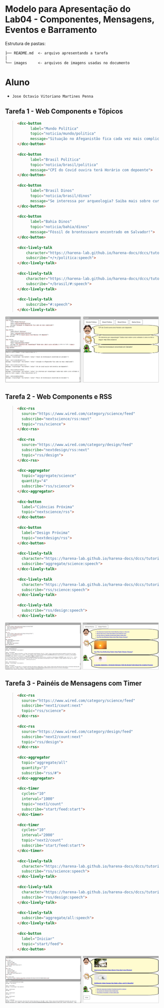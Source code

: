 # Modelo para Apresentação do Lab04 - Componentes, Mensagens, Eventos e Barramento

Estrutura de pastas:

~~~
├── README.md  <- arquivo apresentando a tarefa
│
└── images     <- arquivos de imagens usadas no documento
~~~

# Aluno
* `Jose Octavio Vitoriano Martines Penna`

## Tarefa 1 - Web Components e Tópicos
>~~~html
><dcc-button 
>       label="Mundo Política" 
>       topic="noticia/mundo/politica" 
>       message="Situação no Afeganistão fica cada vez mais complicada">
></dcc-button>
>
><dcc-button 
>       label="Brasil Política" 
>       topic="noticia/brasil/politica" 
>       message="CPI do Covid ouvira terá Horário com depoente">
></dcc-button>
>
><dcc-button 
>       label="Brasil Dinos" 
>       topic="noticia/brasil/dinos" 
>       message="Se interessa por arqueologia? Saiba mais sobre curso voltados à area no link a seguir: http://dino.brasil.br">
></dcc-button>
>
><dcc-button 
>       label="Bahia Dinos" 
>       topic="noticia/bahia/dinos" 
>       message="Fóssil de brontossauro encontrado em Salvador!">
></dcc-button>
>
><dcc-lively-talk 
>     character="https://harena-lab.github.io/harena-docs/dccs/tutorial/images/doctor.png" 
>     subscribe="+/+/politica:speech">
></dcc-lively-talk>
>
><dcc-lively-talk 
>     character="https://harena-lab.github.io/harena-docs/dccs/tutorial/images/nurse.png" 
>     subscribe="+/brasil/#:speech">
></dcc-lively-talk>
>
><dcc-lively-talk
>     subscribe="#:speech">
></dcc-lively-talk>
>~~~

![Composition Screenshot](images/tarefa-1.png)

## Tarefa 2 - Web Components e RSS

>~~~html
><dcc-rss 
>   source="https://www.wired.com/category/science/feed" 
>   subscribe="nextscience/rss:next" 
>   topic="rss/science">
></dcc-rss>
>
><dcc-rss 
>   source="https://www.wired.com/category/design/feed" 
>   subscribe="nextdesign/rss:next" 
>   topic="rss/design">
></dcc-rss>
>
><dcc-aggregator 
>   topic="aggregate/science" 
>   quantity="4" 
>   subscribe="rss/science">
></dcc-aggregator>
>
><dcc-button 
>   label="Ciências Próxima" 
>   topic="nextscience/rss">
></dcc-button>
>
><dcc-button 
>   label="Design Próxima" 
>   topic="nextdesign/rss">
></dcc-button>
>
><dcc-lively-talk 
>   character="https://harena-lab.github.io/harena-docs/dccs/tutorial/images/doctor.png" 
>   subscribe="aggregate/science:speech">
></dcc-lively-talk>
>
><dcc-lively-talk 
>   character="https://harena-lab.github.io/harena-docs/dccs/tutorial/images/nurse.png" 
>   subscribe="rss/science:speech">
></dcc-lively-talk>
>
><dcc-lively-talk 
>   subscribe="rss/design:speech">
></dcc-lively-talk>
>~~~

![Composition Screenshot](images/tarefa-2.png)

## Tarefa 3 - Painéis de Mensagens com Timer

>~~~html
><dcc-rss 
>   source="https://www.wired.com/category/science/feed" 
>   subscribe="next1/count:next" 
>   topic="rss/science">
></dcc-rss>
>
><dcc-rss 
>   source="https://www.wired.com/category/design/feed" 
>   subscribe="next2/count:next" 
>   topic="rss/design">
></dcc-rss>
>
><dcc-aggregator 
>   topic="aggregate/all" 
>   quantity="3" 
>   subscribe="rss/#">
></dcc-aggregator>
>
><dcc-timer 
>   cycles="10" 
>   interval="1000" 
>   topic="next1/count" 
>   subscribe="start/feed:start">
></dcc-timer>
>
><dcc-timer 
>   cycles="10" 
>   interval="2000" 
>   topic="next2/count" 
>   subscribe="start/feed:start">
></dcc-timer>
>
><dcc-lively-talk 
>   character="https://harena-lab.github.io/harena-docs/dccs/tutorial/images/doctor.png" 
>   subscribe="rss/science:speech">
></dcc-lively-talk>
>
><dcc-lively-talk 
>   character="https://harena-lab.github.io/harena-docs/dccs/tutorial/images/nurse.png" 
>   subscribe="rss/design:speech">
></dcc-lively-talk>
>
><dcc-lively-talk 
>   subscribe="aggregate/all:speech">
></dcc-lively-talk>
>
><dcc-button 
>   label="Iniciar" 
>   topic="start/feed">
></dcc-button>
>~~~

![Composition Screenshot](images/tarefa-3.png)